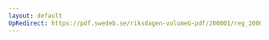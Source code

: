 ```yaml
---
layout: default
UpRedirect: https://pdf.swedeb.se/riksdagen-volumeG-pdf/200001/reg_200001/reg_200001_0061.pdf
---
```

